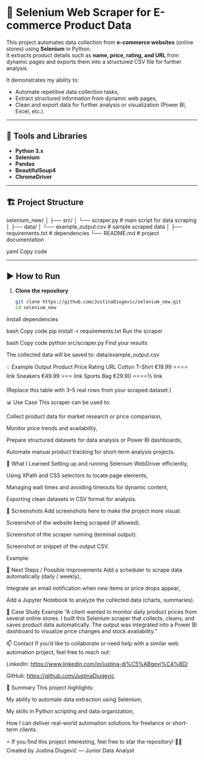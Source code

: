 # 🛒 Selenium Web Scraper for E-commerce Product Data

This project automates data collection from **e-commerce websites** (online stores) using **Selenium** in Python.  
It extracts product details such as **name, price, rating, and URL** from dynamic pages and exports them into a structured CSV file for further analysis.

It demonstrates my ability to:
- Automate repetitive data collection tasks,
- Extract structured information from dynamic web pages,
- Clean and export data for further analysis or visualization (Power BI, Excel, etc.).

---

## 🧰 Tools and Libraries

- **Python 3.x**
- **Selenium**
- **Pandas**
- **BeautifulSoup4**
- **ChromeDriver**

---

## 🏗️ Project Structure

selenium_new/
│
├── src/
│ └── scraper.py # main script for data scraping
│
├── data/
│ └── example_output.csv # sample scraped data
│
├── requirements.txt # dependencies
└── README.md # project documentation

yaml
Copy code

---

## ▶️ How to Run

1. **Clone the repository**
   ```bash
   git clone https://github.com/JustinaDiugevic/selenium_new.git
   cd selenium_new
Install dependencies

bash
Copy code
pip install -r requirements.txt
Run the scraper

bash
Copy code
python src/scraper.py
Find your results

The collected data will be saved to:
data/example_output.csv

💡 Example Output
Product	Price	Rating	URL
Cotton T-Shirt	€19.99	⭐⭐⭐⭐	link
Sneakers	€49.99	⭐⭐⭐	link
Sports Bag	€29.90	⭐⭐⭐⭐½	link

(Replace this table with 3–5 real rows from your scraped dataset.)

📊 Use Case
This scraper can be used to:

Collect product data for market research or price comparison,

Monitor price trends and availability,

Prepare structured datasets for data analysis or Power BI dashboards,

Automate manual product tracking for short-term analysis projects.

🧠 What I Learned
Setting up and running Selenium WebDriver efficiently,

Using XPath and CSS selectors to locate page elements,

Managing wait times and avoiding timeouts for dynamic content,

Exporting clean datasets in CSV format for analysis.

📸 Screenshots
Add screenshots here to make the project more visual:

Screenshot of the website being scraped (if allowed).

Screenshot of the scraper running (terminal output).

Screenshot or snippet of the output CSV.

Example:

🧩 Next Steps / Possible Improvements
Add a scheduler to scrape data automatically (daily / weekly),

Integrate an email notification when new items or price drops appear,

Add a Jupyter Notebook to analyze the collected data (charts, summaries).

💬 Case Study Example
“A client wanted to monitor daily product prices from several online stores.
I built this Selenium scraper that collects, cleans, and saves product data automatically.
The output was integrated into a Power BI dashboard to visualize price changes and stock availability.”

📫 Contact
If you’d like to collaborate or need help with a similar web automation project, feel free to reach out:

LinkedIn: https://www.linkedin.com/in/justina-di%C5%ABgevi%C4%8D/


GitHub: https://github.com/JustinaDiugevic

🏁 Summary
This project highlights:

My ability to automate data extraction using Selenium,

My skills in Python scripting and data organization,

How I can deliver real-world automation solutions for freelance or short-term clients.

⭐ If you find this project interesting, feel free to star the repository!
👩‍💻 Created by Justina Diugevič — Junior Data Analyst



